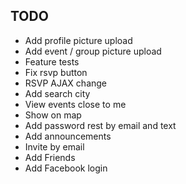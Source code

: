 ## TODO
* Add profile picture upload
* Add event / group picture upload
* Feature tests
* Fix  rsvp button
* RSVP AJAX change
* Add search city
* View events close to me
* Show on map
* Add password rest by email and text
* Add announcements 
* Invite by email
* Add Friends
* Add Facebook login